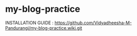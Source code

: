 # my-blog-practice
INSTALLATION GUIDE : https://github.com/Vidyadheesha-M-Pandurangi/my-blog-practice.wiki.git
